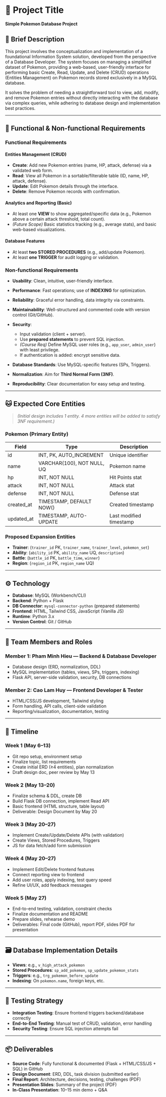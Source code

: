 # 📌 Project Title  
**Simple Pokemon Database Project**

## 📄 Brief Description  
This project involves the conceptualization and implementation of a foundational Information System solution, developed from the perspective of a Database Developer. The system focuses on managing a simplified dataset of Pokemon, providing a web-based, user-friendly interface for performing basic Create, Read, Update, and Delete (CRUD) operations (Entities Management) on Pokemon records stored exclusively in a MySQL database.  

It solves the problem of needing a straightforward tool to view, add, modify, and remove Pokemon entries without directly interacting with the database via complex queries, while adhering to database design and implementation best practices.

---

## 🎯 Functional & Non-functional Requirements  

### **Functional Requirements**

#### Entities Management (CRUD)
- **Create**: Add new Pokemon entries (name, HP, attack, defense) via a validated web form.  
- **Read**: View all Pokemon in a sortable/filterable table (ID, name, HP, attack, defense).  
- **Update**: Edit Pokemon details through the interface.  
- **Delete**: Remove Pokemon records with confirmation.  

#### Analytics and Reporting (Basic)
- At least one **VIEW** to show aggregated/specific data (e.g., Pokemon above a certain attack threshold, total count).
- _(Future Scope)_ Basic statistics tracking (e.g., average stats), and basic web-based visualizations.

#### Database Features
- At least **two STORED PROCEDURES** (e.g., add/update Pokemon).
- At least **one TRIGGER** for audit logging or validation.

### **Non-functional Requirements**

- **Usability**: Clean, intuitive, user-friendly interface.  
- **Performance**: Fast operations; use of **INDEXING** for optimization.  
- **Reliability**: Graceful error handling, data integrity via constraints.  
- **Maintainability**: Well-structured and commented code with version control (Git/GitHub).  
- **Security**:
  - Input validation (client + server).
  - Use **prepared statements** to prevent SQL injection.
  - _(Course Req)_ Define MySQL user roles (e.g., `app_user`, `admin_user`) with least privilege.  
  - If authentication is added: encrypt sensitive data.

- **Database Standards**: Use MySQL-specific features (SPs, Triggers).  
- **Normalization**: Aim for **Third Normal Form (3NF)**.  
- **Reproducibility**: Clear documentation for easy setup and testing.

---

## 🐱 Expected Core Entities

> _(Initial design includes 1 entity. 4 more entities will be added to satisfy 3NF requirement.)_

### **Pokemon** (Primary Entity)
| Field       | Type                      | Description                                |
|-------------|---------------------------|--------------------------------------------|
| id          | INT, PK, AUTO_INCREMENT    | Unique identifier                          |
| name        | VARCHAR(100), NOT NULL, UQ| Pokemon name                               |
| hp          | INT, NOT NULL             | Hit Points stat                            |
| attack      | INT, NOT NULL             | Attack stat                                |
| defense     | INT, NOT NULL             | Defense stat                               |
| created_at  | TIMESTAMP, DEFAULT NOW()  | Created timestamp                          |
| updated_at  | TIMESTAMP, AUTO-UPDATE    | Last modified timestamp                    |

### **Proposed Expansion Entities**
- **Trainer**: (`trainer_id` PK, `trainer_name`, `trainer_level`, `pokemon_set`)
- **Ability**: (`ability_id` PK, `ability_name` UQ, `description`)  
- **Battle**: (`battle_id` PK, `battle_time`, `winner`)  
- **Region**: (`region_id` PK, `region_name` UQ)  

---

## ⚙️ Technology

- **Database**: MySQL (Workbench/CLI)  
- **Backend**: Python + Flask  
- **DB Connector**: `mysql-connector-python` (prepared statements)  
- **Frontend**: HTML, Tailwind CSS, JavaScript (Vanilla JS)  
- **Runtime**: Python 3.x  
- **Version Control**: Git / GitHub  

---

## 👥 Team Members and Roles

### **Member 1: Pham Minh Hieu** — Backend & Database Developer  
- Database design (ERD, normalization, DDL)  
- MySQL implementation (tables, views, SPs, triggers, indexing)  
- Flask API, server-side validation, security, DB connections  

### **Member 2: Cao Lam Huy** — Frontend Developer & Tester  
- HTML/CSS/JS development, Tailwind styling  
- Form handling, API calls, client-side validation  
- Reporting/visualization, documentation, testing  

---

## 📅 Timeline

### **Week 1 (May 6–13)**
- Git repo setup, environment setup  
- Finalize topic, list requirements  
- Create initial ERD (≥4 entities), plan normalization  
- Draft design doc, peer review by May 13

### **Week 2 (May 13–20)**
- Finalize schema & DDL, create DB  
- Build Flask DB connection, implement Read API  
- Basic frontend (HTML structure, table layout)  
- Deliverable: Design Document by May 20

### **Week 3 (May 20–27)**
- Implement Create/Update/Delete APIs (with validation)  
- Create Views, Stored Procedures, Triggers  
- JS for data fetch/add form submission

### **Week 4 (May 20–27)**
- Implement Edit/Delete frontend features  
- Connect reporting view to frontend  
- Add user roles, apply indexing, test query speed  
- Refine UI/UX, add feedback messages

### **Week 5 (May 27)**
- End-to-end testing, validation, constraint checks  
- Finalize documentation and README  
- Prepare slides, rehearse demo  
- Deliverables: Final code (GitHub), report PDF, slides PDF for presentation

---

## 🗃️ Database Implementation Details

- **Views**: e.g., `v_high_attack_pokemon`  
- **Stored Procedures**: `sp_add_pokemon`, `sp_update_pokemon_stats`  
- **Triggers**: e.g., `trg_pokemon_before_update`  
- **Indexing**: On `pokemon.name`, foreign keys, etc.

---

## 🧪 Testing Strategy

- **Integration Testing**: Ensure frontend triggers backend/database correctly  
- **End-to-End Testing**: Manual test of CRUD, validation, error handling  
- **Security Testing**: Ensure SQL injection attempts fail

---

## 📦 Deliverables

- **Source Code**: Fully functional & documented (Flask + HTML/CSS/JS + SQL) in GitHub  
- **Design Document**: ERD, DDL, task division (submitted earlier)  
- **Final Report**: Architecture, decisions, testing, challenges (PDF)  
- **Presentation Slides**: Summary of the project (PDF)  
- **In-Class Presentation**: 10–15 min demo + Q&A  